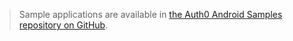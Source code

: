 > Sample applications are available in [the Auth0 Android Samples repository on GitHub](https://github.com/auth0/Mobile-Samples.Android).